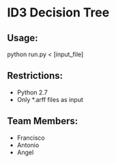 # ID3 Decision Tree

## Usage:

python run.py < [input_file]

## Restrictions:

- Python 2.7
- Only *.arff files as input

## Team Members:

- Francisco
- Antonio
- Angel
